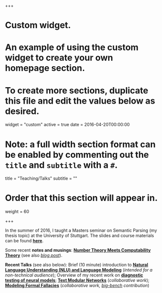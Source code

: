 +++
# Custom widget.
# An example of using the custom widget to create your own homepage section.
# To create more sections, duplicate this file and edit the values below as desired.
widget = "custom"
active = true
date = 2016-04-20T00:00:00

# Note: a full width section format can be enabled by commenting out the `title` and `subtitle` with a `#`.
title = "Teaching/Talks"
subtitle = ""

# Order that this section will appear in.
weight = 60

+++

In the summer of 2016, I taught a Masters seminar on Semantic Parsing
(my thesis topic) at the University of Stuttgart. The slides and
course materials can be found [**here**](https://www.krichardson.me/files/stuttgart_course.zip).


Some recent  **notes and musings**: [**Number Theory Meets Computability
Theory**](https://www.krichardson.me/files/h10.pdf) (see also
[*blog post*](https://www.krichardson.me/post/number_computability/)).


**Recent Talks** (see also below): Brief (10 minute) introduction to
  [**Natural Language Understanding (NLU) and Language Modeling**](https://www.krichardson.me/files/nlu_lm.pdf)
  (*intended for a non-technical audience*); Overview of my recent
  work on  [**diagnostic testing of neural models**](https://www.krichardson.me/files/probing.pdf);
  [**Text Modular Networks**](https://www.krichardson.me/files/TMNs_NAACL_final.pdf)
  (*collaborative work*);
  [**Modeling Formal Fallacies**](https://debatelab.github.io/journal/fallacies-for-big-bench.html)  (*collaborative work, [big-bench](https://github.com/google/BIG-bench) contribution*)
